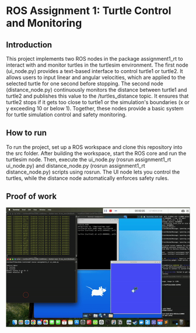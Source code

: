 # ROS Assignment 1: Turtle Control and Monitoring

## Introduction
This project implements two ROS nodes in the package assignment1_rt to interact with and monitor turtles in the turtlesim environment. The first node (ui_node.py) provides a text-based interface to control turtle1 or turtle2. It allows users to input linear and angular velocities, which are applied to the selected turtle for one second before stopping.
The second node (distance_node.py) continuously monitors the distance between turtle1 and turtle2 and publishes this value to the /turtles_distance topic. It ensures that turtle2 stops if it gets too close to turtle1 or the simulation's boundaries (x or y exceeding 10 or below 1). Together, these nodes provide a basic system for turtle simulation control and safety monitoring.
## How to run
To run the project, set up a ROS workspace and clone this repository into the src folder. After building the workspace, start the ROS core and run the turtlesim node. Then, execute the ui_node.py (rosrun assignment1_rt ui_node.py) and distance_node.py (rosrun assignment1_rt distance_node.py) scripts using rosrun. The UI node lets you control the turtles, while the distance node automatically enforces safety rules.

## Proof of work
![Demo GIF](Turtle.gif)
